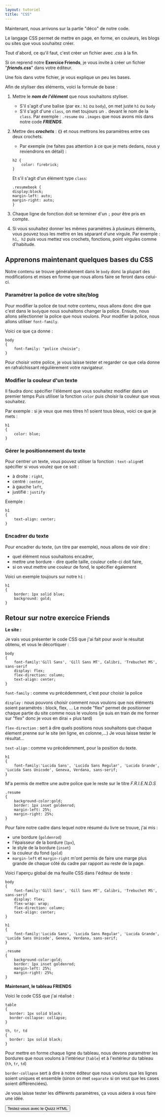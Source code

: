 ```yaml
---
layout: tutoriel
title: "CSS"
---
```


Maintenant, nous arrivons sur la partie "déco" de notre code.

Le langage CSS permet de mettre en page, en forme, en couleurs, les blogs ou sites que vous souhaitez créer.

Tout d'abord, ce qu'il faut, c'est créer un fichier avec _.css_ à la fin.

Si on reprend notre **Exercice Friends**, je vous invite à créer un fichier "***friends.css***" dans votre éditeur.

Une fois dans votre fichier, je vous explique un peu les bases.

Afin de styliser des éléments, voici la formule de base :

1. Mettre le ***nom de l'élément*** que nous souhaitons styliser.
    -  S'il s'agit d'une balise (par ex.: `h1` ou `body`), on met juste `h1` ou `body`
    - S'il s'agit d'une `class`, on met toujours un `.` devant le nom de la `class`. Par exemple : `.resume` ou `.images` que nous avons mis dans notre code ***FRIENDS***.

2. Mettre des ***crochets*** : **`{}`** et nous mettrons les paramètres entre ces deux crochets.
    - Par exemple (ne faites pas attention à ce que je mets dedans, nous y reviendrons en détail) :
    ```
    h2 {
        color: firebrick;
    }
    ```
    Et s'il s'agit d'un élément type `class`: 
    ```
    .resumebook {
    display:block;
    margin-left: auto;
    margin-right: auto;
    }
    ```

 3. Chaque ligne de fonction doit se terminer d'un `;` pour être pris en compte.

 4. Si vous souhaitez donner les mêmes paramètres à plusieurs éléments, vous pouvez tous les mettre en les séparant d'une virgule.
 Par exemple : `h1, h2` puis vous mettez vos crochets, fonctions, point virgules comme d'habitude.


## Apprenons maintenant quelques bases du CSS

Notre contenu se trouve généralement dans le `body` donc la plupart des modifications et mises en forme que nous allons faire se feront dans celui-ci.

### Paramétrer la police de votre site/blog

Pour modifier la police de tout notre contenu, nous allons donc dire que c'est dans le `body`que nous souhaitons changer la police.
Ensuite, nous allons sélectionner la police que nous voulons.
Pour modifier la police, nous allons utiliser `font-family`.

Voici ce que ça donne :
```
body
{
    font-family: "police choisie";
}
```
Pour choisir votre police, je vous laisse tester et regarder ce que cela donne en rafraîchissant régulièrement votre navigateur.

### Modifier la couleur d'un texte

Il faudra donc spécifier l'élément que vous souhaitez modifier dans un premier temps
Puis utiliser la fonction `color` puis choisir la couleur que vous souhaitez.

Par exemple : si je veux que mes titres h1 soient tous bleus, voici ce que je mets : 
```
h1
{
    color: blue;
}
```

### Gérer le positionnement du texte

Pour centrer un texte, vous pouvez utiliser la fonction : `text-align`et spécifier si vous voulez que ce soit :
- à droite : `right`, 
- centré : `center`, 
- à gauche `left`,
- justifié : `justify`

Exemple : 
```
h1
{
    text-align: center;
}
```

### Encadrer du texte

Pour encadrer du texte, (un titre par exemple), nous allons de voir dire :
- quel élément nous souhaitons encadrer,
- mettre une bordure - dire quelle taille, couleur celle-ci doit faire,
- si on veut mettre une couleur de fond, le spécifier également

Voici un exemple toujours sur notre `h1` :

```
h1
{
    border: 1px solid blue;
    background: gold;
}
```

## Retour sur notre exercice Friends

**Le site :**

Je vais vous présenter le code CSS que j'ai fait pour avoir le résultat obtenu, et vous le décortiquer :

```
body
{
    font-family:'Gill Sans', 'Gill Sans MT', Calibri, 'Trebuchet MS', sans-serif
    display: flex;
    flex-direction: column;
    text-align: center;
}
```
`font-family` : comme vu précédemment, c'est pour choisir la police

`display` : nous pouvons choisir comment nous voulons que nos éléments soient paramétrés : block, flex, ...
Le mode "flex" permet de positionner chaque partie du site comme nous le voulons (je suis en train de me former sur "flex" donc je vous en dirai + plus tard)

`flex-direction` : sert à dire quels positions nous souhaitons que chaque élement prenne sur le site (en ligne, en colonne,...) 
Je vous laisse tester le résultat...

`text-align` : comme vu précédemment, pour la position du texte.

```
h1
{
    font-family:'Lucida Sans', 'Lucida Sans Regular', 'Lucida Grande', 'Lucida Sans Unicode', Geneva, Verdana, sans-serif;
}
```
M'a permis de mettre une autre police que le reste sur le titre _F.R.I.E.N.D.S_

```
.resume
{
    background-color:gold;
    border: 1px inset goldenrod;
    margin-left: 25%;
    margin-right: 25%;
}
```

Pour faire notre cadre dans lequel notre résumé du livre se trouve, j'ai mis :
- une bordure (`goldenrod`) 
- l'épaisseur de la bordure (`1px`), 
- le style de la bordure (`inset`) 
- la couleur du fond (`gold`)
- `margin-left` et `margin-right` m'ont permis de faire une marge plus grande de chaque côté du cadre par rapport au reste de la page.

Voici l'aperçu global de ma feuille CSS dans l'éditeur de texte : 

```
body
{
    font-family:'Gill Sans', 'Gill Sans MT', Calibri, 'Trebuchet MS', sans-serif
    display: flex;
    flex-wrap: wrap;
    flex-direction: column;
    text-align: center;
}

h1
{
    font-family:'Lucida Sans', 'Lucida Sans Regular', 'Lucida Grande', 'Lucida Sans Unicode', Geneva, Verdana, sans-serif;
}

.resume
{
    background-color:gold;
    border: 1px inset goldenrod;
    margin-left: 25%;
    margin-right: 25%;
}
```

**Maintenant, le tableau FRIENDS**

Voici le code CSS que j'ai réalisé : 

```
table
{
  border: 1px solid black;
  border-collapse: collapse;
}

th, tr, td
{
  border: 1px solid black;
}
```

Pour mettre en forme chaque ligne du tableau, nous devons paramétrer les bordures que nous voulons à l'intérieur (`table`) et à l'extérieur du tableau (`th`, `tr`, `td`)

`border-collapse` sert à dire à notre éditeur que nous voulons que les lignes soient uniques et ensemble (sinon on met `separate` si on veut que les cases soient différenciées).

Je vous laisse tester les différents paramètres, ça vous aidera à vous faire une idée.


<div class="lienquizz">
<button class=buttonlink onclick="window.location.href = '/quizz/002.html';">Testez-vous avec le Quizz HTML</button>
</div>